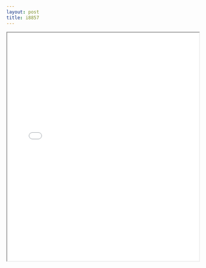 ```yaml
---
layout: post
title: i8857
---
```


<div class="pdf-container">
<iframe src="/ea/assets/pdfs/pubs.n.ins/i8857.pdf" height="600" width="100%" allowFullScreen="true"></iframe>
</div>

